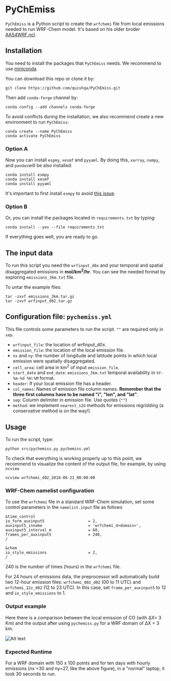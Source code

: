 # PyChEmiss

`PyChEmiss` is a Python script to create the `wrfchemi` file from local emissions needed to run WRF-Chem model. It's based on his older broder [AAS4WRF.ncl](https://github.com/alvv1986/AAS4WRF).


## Installation

You need to install the packages that `PyChEmiss` needs. We recommend to use
[miniconda](https://docs.conda.io/en/latest/miniconda.html).

You can download this repo or clone it by:

```
git clone https://github.com/quishqa/PyChEmiss.git
```

Then add `conda-forge` channel by:

```
conda config --add channels conda-forge
```

To avoid conflicts during the installation, we also recommend create a new environment to run `PyChEmiss`:

```
conda create --name PyChEmiss
conda activate PyChEmiss
```


### Option A

Now you can install `espmy`, `xesmf` and `pyyaml`. By doing this, `xarray`,
`numpy`,  and `pandas`will be also installed:

```
conda install esmpy
conda install xesmf
conda install pyyaml
```

It's important to first install `esmpy` to avoid [this issue](https://github.com/JiaweiZhuang/xESMF/issues/47#issuecomment-593322288).


### Option B
Or, you can install the packages located in `requirements.txt` by typing:

```
conda install --yes --file requirements.txt
```

If everything goes well, you are ready to go.

## The input data
To run this script you need the `wrfinput_d0x` and your temporal and spatial disaggregated emissions in **mol/km<sup>2</sup>/hr**. You can see the needed format by exploring `emissions_3km.txt` file.

To untar the example files:
```
tar -zxvf emissions_3km.tar.gz
tar -zxvf wrfinput_d02.tar.gz
```

## Configuration file: `pychemiss.yml`
This file controls some parameters to run the script. `""` are required only in `sep`.
* `wrfinput_file`: the location of wrfinput_d0x.
* `emission_file`: the location of the local emission file.
* `nx` and `ny`: the number of longitude and latitude points in which local emission were spatially disaggregated.
* `cell_area`: cell area in km<sup>2</sup> of input `emission_file`.
* `start_date` and `end_date`: `emissions_3km.txt` temporal availability in `%Y-%m-%d %H:%M` format.
* `header`: If your local emission file has a header.
* `col_names`: Names of emission file column names. **Remember that the three
first columns have to be named "i", "lon", and "lat"**.
* `sep`: Column delimiter in emission file. Use quotes (`""`)
* `method`: we implement `nearest_s2d` methods for emissions regridding
(a conservative method is on the way!).

## Usage

To run the script, type:
```
python src/pychemiss.py pychemiss.yml
```

To check that everything is working properly up to this point, we recommend to visualize the content of the output file, for example, by using `ncview`
```
ncview wrfchemi_d02_2018-06-21_00:00:00
```

### WRF-Chem namelist configuration

To use the `wrfchemi` file in a standard WRF-Chem simulation, set some control parameters in the `namelist.input` file as follows
```
&time_control
io_form_auxinput5                   = 2,
auxinput5_inname                    = 'wrfchemi_d<domain>',
auxinput5_interval_m                = 60,
frames_per_auxinput5                = 240,
/

&chem
io_style_emissions                  = 2,
/
```

240 is the number of times (hours) in the `wrfchemi` file.

For 24 hours of emissions data, the preprocessor will automatically build two 12-hour emission files: `wrfchemi_00z_d02` (00 to 11 UTC) and `wrfchemi_12z_d02` (12 to 23 UTC). In this case, set `frame_per_auxinput5` to 12 and `io_style_emissions` to 1.

### Output example
Here there is a comparison between the local emission of CO (with &Delta;X= 3 Km) and the
output after using `pychemiss.py` for a WRF domain of &Delta;X = 3 km.

![Alt text](./pychemiss_example.svg)

### Expected Runtime

For a WRF domain with 150 x 100 points and for ten days with hourly emissions  (nx =30 and ny=27, like the above figure), in a "normal" laptop, it took 30 seconds to run.
